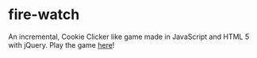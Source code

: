 # fire-watch
An incremental, Cookie Clicker like game made in JavaScript and HTML 5 with jQuery.
Play the game [here](http://pie3636.github.io/fire-watcher/)!
